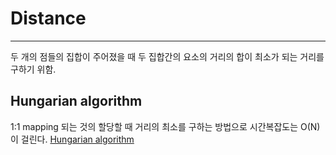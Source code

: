 # Distance

---

두 개의 점들의 집합이 주어졌을 때 두 집합간의 요소의 거리의 합이 최소가 되는 거리를 구하기 위함.

## Hungarian algorithm

1:1 mapping 되는 것의 할당할 때 거리의 최소를 구하는 방법으로 시간복잡도는 O(N)이 걸린다.
[Hungarian algorithm](http://mip.hnu.kr/courses/network/chap8/chap8.html)
